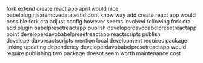 fork extend create react app april would nice babelpluginjsxremovedatatestid dont know way add create react app would possible fork cra adjust config however seems involved following fork cra add plugin babelpresetreactapp publish developerdavobabelpresetreactapp point developerdavobabelpresetreactapp reactscripts publish developerdavoreactscripts mention local development requires package linking updating dependency developerdavobabelpresetreactapp would require publishing two package doesnt seem worth maintenance cost